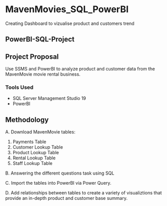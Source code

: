 # MavenMovies_SQL_PowerBI
Creating Dashboard to vizualise product and customers trend 

## PowerBI-SQL-Project

## Project Proposal
Use SSMS and PowerBI to analyze product and customer data from the MavenMovie movie rental business.

### Tools Used
- SQL Server Management Studio 19
- PowerBI

## Methodology
A. Download MavenMovie tables:
  1. Payments Table
  2. Customer Lookup Table
  3. Product Lookup Table
  4. Rental Lookup Table
  5. Staff Lookup Table
  
B. Answering the different questions task using SQL

C. Import the tables into PowerBI via Power Query.

D. Add relationships between tables to create a variety of visualiztions that provide an in-depth product and customer base summary. 

